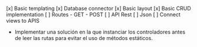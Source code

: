 [x] Basic templating
[x] Database connector
[x] Basic layout
[x] Basic CRUD implementation
[ ] Routes - GET - POST
[ ] API Rest
[ ] Json 
[ ] Connect views to APIS



  - Implementar una solución en la que instanciar los controladores antes de leer las rutas para evitar el uso de métodos estáticos.

